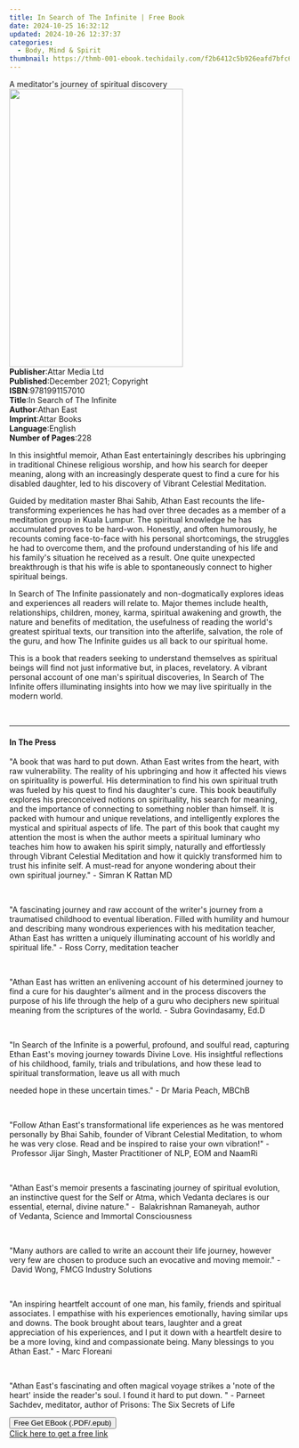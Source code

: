 ```yaml
---
title: In Search of The Infinite | Free Book
date: 2024-10-25 16:32:12
updated: 2024-10-26 12:37:37
categories:
  - Body, Mind & Spirit
thumbnail: https://thmb-001-ebook.techidaily.com/f2b6412c5b926eafd7bfc6253d003c2d35a65685311c13bf6e85418d799d678f.jpg
---
```

<main id="book-container">
  <div class="flex flex-col">
    <div class="book-brief flex-1 py-6 px-4 sm:p-6 md:py-10 md:px-8">
      <!-- brief-->
      <div class="book-brief-main">
        A meditator's journey of spiritual discovery
      </div>
    </div>
    <div
      class="book-meta-info flex-1 grid gap-4 col-start-1 col-end-3 row-start-1 sm:mb-6 sm:grid-cols-4 lg:gap-6 lg:col-start-2 lg:row-end-6 lg:row-span-6 lg:mb-0"
    >
      <div
        class="book-meta-info-left place-content-center mt-4 p-4 text-sm leading-6 col-start-2 col-span-2 dark:text-slate-400"
      >
        <img
          class="w-full h-500 object-cover rounded-lg sm:h-255 sm:col-span-2 lg:col-span-full"
          src="https://img-001-ebook.techidaily.com/a6576c27ba3fef0ab90018bb0370ecb5814db91d152fcdacf1372743722375cc.jpg"
          alt=""
          width="312"
          height="500"
        />
      </div>
      <div
        class="book-meta-info-right mt-2 col-start-1 row-start-2 col-span-3 self-center"
      >
        <!-- meta data  -->
        <div class="flex flex-col px-4 md:px-8">
          <div class="flex-1">
            <strong>Publisher</strong>:<span class="px-2">Attar Media Ltd</span>
          </div>
          <div class="flex-1">
            <strong>Published</strong>:<span class="px-2"
              >December 2021; Copyright</span
            >
          </div>
          <div class="flex-1">
            <strong>ISBN</strong>:<span class="px-2">9781991157010</span>
          </div>
          <div class="flex-1">
            <strong>Title</strong>:<span class="px-2"
              >In Search of The Infinite</span
            >
          </div>
          <div class="flex-1">
            <strong>Author</strong>:<span class="px-2">Athan East</span>
          </div>
          <div class="flex-1">
            <strong>Imprint</strong>:<span class="px-2">Attar Books</span>
          </div>
          <div class="flex-1">
            <strong>Language</strong>:<span class="px-2">English</span>
          </div>
          <div class="flex-1">
            <strong>Number of Pages</strong>:<span class="px-2">228</span>
          </div>
        </div>
      </div>
    </div>
    <div class="book-description flex-1 py-6 px-4 sm:p-6 md:py-10 md:px-8">
      <div class="book-description-main">
        <div accordion-content="" id="description">
          <p>
            In this insightful memoir, Athan East entertainingly describes his
            upbringing in traditional Chinese religious worship, and how his
            search for deeper meaning, along with an increasingly desperate
            quest to find a cure for his disabled daughter, led to his discovery
            of&nbsp;Vibrant Celestial Meditation.&nbsp;
          </p>
          <p>
            Guided by meditation master Bhai Sahib, Athan East recounts the
            life-transforming experiences he has had over three decades as a
            member of a meditation group in Kuala Lumpur. The spiritual
            knowledge he has accumulated proves to be hard-won. Honestly, and
            often humorously, he recounts coming face-to-face with his personal
            shortcomings, the struggles he had to overcome them,&nbsp;and the
            profound understanding of his life and his family's situation he
            received as a result. One quite unexpected breakthrough is that his
            wife is able to spontaneously connect to higher spiritual beings.
          </p>
          <p>
            In Search of The Infinite passionately and non-dogmatically explores
            ideas and experiences all readers will relate to. Major themes
            include health, relationships, children, money, karma, spiritual
            awakening and growth, the nature and benefits of meditation, the
            usefulness of reading the world's greatest spiritual texts, our
            transition into the afterlife, salvation, the role of the guru, and
            how The Infinite guides us all back to our spiritual home.
          </p>
          <p>
            This is a book that readers seeking to understand themselves as
            spiritual beings will find not just informative but, in places,
            revelatory. A vibrant personal account of one man's spiritual
            discoveries, In Search of The Infinite offers illuminating insights
            into how we may live spiritually in the modern world.
          </p>
          <p><br /></p>
        </div>
        <div class="accordion-fader"></div>
      </div>
    </div>
    <div class="book-excerpts flex-1 py-6 px-4 sm:p-6 md:py-10 md:px-8">
      <!-- excerpts-->
      <div class="book-excerpts-main">
        <hr />
        <h4 class="placeholder placeholder-heading">
          <span>In The Press</span>
        </h4>
        <p></p>
        <p>
          "A book that was hard to put down. Athan East writes from the heart,
          with raw vulnerability. The reality of his upbringing and how it
          affected his views on spirituality is powerful. His determination to
          find his own spiritual truth was fueled by his quest to find his
          daughter's cure. This book beautifully explores his preconceived
          notions on spirituality, his search for meaning, and the importance of
          connecting to something nobler than himself. It is packed with humour
          and unique revelations, and intelligently explores the mystical and
          spiritual aspects of life. The part of this book that caught my
          attention the most is when the author meets a spiritual luminary who
          teaches him how to awaken his spirit simply, naturally and
          effortlessly through Vibrant Celestial Meditation and how it quickly
          transformed him to trust his infinite self. A must-read for anyone
          wondering about their own&nbsp;spiritual journey."&nbsp;-&nbsp;Simran
          K Rattan MD
        </p>
        <p><br /></p>
        <p>
          "A fascinating journey and raw account of the writer's journey from a
          traumatised childhood&nbsp;to eventual liberation. Filled with
          humility and humour and describing many wondrous experiences with his
          meditation teacher, Athan East has written a uniquely illuminating
          account of his worldly and spiritual life." - Ross Corry, meditation
          teacher
        </p>
        <p><br /></p>
        <p>
          "Athan East has written an enlivening account of his determined
          journey to find a cure for his daughter's ailment and in the process
          discovers the purpose of his life through the help of a guru who
          deciphers new spiritual meaning from the scriptures of the world. -
          Subra Govindasamy, Ed.D
        </p>
        <p><br /></p>
        <p>
          "In Search of the Infinite&nbsp;is a powerful, profound, and soulful
          read, capturing Ethan East's moving journey towards Divine Love. His
          insightful reflections of his childhood, family, trials and
          tribulations,&nbsp;and how these lead to spiritual transformation,
          leave us all with much&nbsp;
        </p>
        <p>
          needed hope in these uncertain times."&nbsp;-&nbsp;Dr Maria Peach,
          MBChB
        </p>
        <p><br /></p>
        <p>
          "Follow Athan East's transformational life experiences as he was
          mentored personally by Bhai Sahib, founder&nbsp;of Vibrant Celestial
          Meditation, to whom he was very close. Read and be inspired to raise
          your own vibration!"&nbsp;-&nbsp;Professor Jijar Singh, Master
          Practitioner of NLP, EOM and NaamRi
        </p>
        <p><br /></p>
        <p>
          "Athan East's memoir presents a fascinating journey of
          spiritual&nbsp;evolution, an instinctive quest for the Self or Atma,
          which Vedanta&nbsp;declares is our essential, eternal, divine
          nature."&nbsp;-&nbsp;&nbsp;Balakrishnan Ramaneyah, author
          of&nbsp;Vedanta, Science and Immortal Consciousness
        </p>
        <p><br /></p>
        <p>
          "Many authors are called to write an account their life journey,
          however very few are chosen to produce such an evocative and moving
          memoir."&nbsp;-&nbsp;David Wong, FMCG Industry Solutions
        </p>
        <p><br /></p>
        <p>
          "An inspiring heartfelt account of one man, his family, friends and
          spiritual associates. I empathise with his experiences emotionally,
          having similar ups and downs. The book brought about tears, laughter
          and a great appreciation of his experiences, and I put it down with a
          heartfelt desire to be a more loving, kind and compassionate being.
          Many blessings to you Athan East."&nbsp;-&nbsp;Marc Floreani
        </p>
        <p><br /></p>
        <p>
          "Athan East's fascinating and often magical voyage strikes a 'note of
          the heart' inside the reader's soul. I found it hard to put down. " -
          Parneet Sachdev, meditator, author of&nbsp;Prisons: The Six Secrets of
          Life
        </p>
        <p></p>
      </div>
    </div>
    <div
      class="book-about-author flex-1 py-6 px-4 sm:p-6 md:py-10 md:px-8"
    ></div>
    <div class="book-free-get flex-1 py-6 px-4 sm:p-6 md:py-10 md:px-8">
      <button
        id="btn-free-get"
        class="bg-blue-500 hover:bg-blue-700 text-white font-bold py-2 px-4 rounded"
      >
        Free Get EBook (.PDF/.epub)
      </button>
      <div id="countdown-display" class="px-2 text-lg mt-2"></div>
      <a
        id="free-link"
        class="hidden bg-blue-500 hover:bg-blue-700 text-white font-bold py-2 px-4 rounded"
        href="https://www.ebooks.com/en-us/book/210423819/in-search-of-the-infinite/athan-east/"
        target="_blank"
        >Click here to get a free link</a
      >
    </div>
    <script>
      let countdownTime = 0;
      let countdownInterval = null;
      document
        .getElementById('btn-free-get')
        .addEventListener('click', startCountdown);
      function startCountdown() {
        countdownTime = new Date().getTime() + 60000 * 3;
        countdownInterval = setInterval(updateCountdown, 1000);
        document.getElementById('btn-free-get').disabled = true;
        document
          .getElementById('btn-free-get')
          .classList.add('bg-gray-500', 'cursor-not-allowed');
      }
      function updateCountdown() {
        let currentTime = new Date().getTime();
        let timeLeft = countdownTime - currentTime;
        let secondsLeft = Math.floor(timeLeft / 1000);
        document.getElementById('countdown-display').innerHTML =
          `Remaining time: ${secondsLeft} seconds.`;
        if (secondsLeft <= 0) {
          clearInterval(countdownInterval);
          document.getElementById('btn-free-get').classList.add('hidden');
          document.getElementById('free-link').classList.remove('hidden');
          document.getElementById('countdown-display').innerHTML = '';
        }
      }
    </script>
  </div>
</main>
